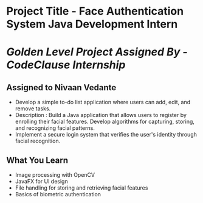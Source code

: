 # Project Title - Face Authentication System Java Development Intern
# _Golden Level Project Assigned By - CodeClause Internship_
## Assigned to Nivaan Vedante

- Develop a simple to-do list application where users can add, edit, and remove tasks.
- Description : Build a Java application that allows users to register by enrolling their facial features. Develop algorithms for capturing, storing, and recognizing facial patterns.
- Implement a secure login system that verifies the user's identity through facial recognition.

## What You Learn
- Image processing with OpenCV
- JavaFX for UI design
- File handling for storing and retrieving facial features
- Basics of biometric authentication
